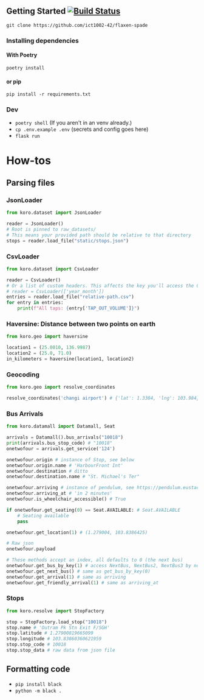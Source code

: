 
## Getting Started [![Build Status](https://travis-ci.com/ict1002-42/flaxen-spade.svg?token=BJzzpiVHKm2chRHcywxY&branch=master)](https://travis-ci.com/ict1002-42/flaxen-spade)
`git clone https://github.com/ict1002-42/flaxen-spade`


### Installing dependencies
#### With Poetry
`poetry install`

#### or pip
`pip install -r requirements.txt`

### Dev
- `poetry shell` (If you aren't in an venv  already.)
- `cp .env.example .env` (secrets and config goes here)
- `flask run`

# How-tos

## Parsing files
### JsonLoader
```python
from koro.dataset import JsonLoader

reader = JsonLoader()
# Root is pinned to raw_datasets/
# This means your provided path should be relative to that directory
stops = reader.load_file("static/stops.json")
```

### CsvLoader
```python
from koro.dataset import CsvLoader

reader = CsvLoader()
# Or a list of custom headers. This affects the key you'll access the CSV
# reader = CsvLoader(['year_month']) 
entries = reader.load_file("relative-path.csv")
for entry in entries:
    print(f"All taps: {entry['TAP_OUT_VOLUME']}")
```

### Haversine: Distance between two points on earth
```python
from koro.geo import haversine

location1 = (25.0010, 136.9987)
location2 = (25.0, 71.0)
in_kilometers = haversine(location1, location2)
```

### Geocoding
```python
from koro.geo import resolve_coordinates

resolve_coordinates('changi airport') # {'lat': 1.3384, 'lng': 103.984}
```

### Bus Arrivals
```python
from koro.datamall import Datamall, Seat

arrivals = Datamall().bus_arrivals("10018")
print(arrivals.bus_stop_code) # "10018"
onetwofour = arrivals.get_service('124')

onetwofour.origin # instance of Stop, see below
onetwofour.origin.name # 'HarbourFront Int'
onetwofour.destination # ditto
onetwofour.destination.name # "St. Michael's Ter"

onetwofour.arriving # instance of pendulum, see https://pendulum.eustace.io/docs/
onetwofour.arriving_at # 'in 2 minutes'
onetwofour.is_wheelchair_accessible() # True

if onetwofour.get_seating(0) == Seat.AVAILABLE: # Seat.AVAILABLE
    # Seating available
    pass

onetwofour.get_location(1) # (1.279004, 103.8386425)

# Raw json
onetwofour.payload

# These methods accept an index, all defaults to 0 (the next bus)
onetwofour.get_bus_by_key(1) # access NextBus, NextBus2, NextBus3 by normal int indexes
onetwofour.get_next_bus() # same as get_bus_by_key(0)
onetwofour.get_arrival(1) # same as arriving
onetwofour.get_friendly_arrival(1) # same as arriving_at
```

### Stops
```python
from koro.resolve import StopFactory

stop = StopFactory.load_stop("10018")
stop.name # 'Outram Pk Stn Exit F/SGH'
stop.latitude # 1.27900819665099
stop.longitude # 103.83860360621959
stop.stop_code # 10018
stop.stop_data # raw data from json file
```

## Formatting code
- `pip install black`
- `python -m black .`
